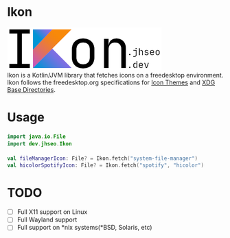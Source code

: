 # Ikon
[![logo](https://raw.githubusercontent.com/Jhyub/Ikon/master/ikon.png)](https://ikon.jhseo.dev/)  
Ikon is a Kotlin/JVM library that fetches icons on a freedesktop environment.  
Ikon follows the freedesktop.org specifications for [Icon Themes](https://specifications.freedesktop.org/icon-theme-spec/icon-theme-spec-latest.html) and [XDG Base Directories](https://specifications.freedesktop.org/basedir-spec/basedir-spec-latest.html).

# Usage
```kotlin
import java.io.File
import dev.jhseo.Ikon

val fileManagerIcon: File? = Ikon.fetch("system-file-manager")
val hicolorSpotifyIcon: File? = Ikon.fetch("spotify", "hicolor")
```

# TODO
- [ ] Full X11 support on Linux
- [ ] Full Wayland support
- [ ] Full support on *nix systems(*BSD, Solaris, etc)
